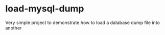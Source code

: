 load-mysql-dump
===============

Very simple project to demonstrate how to load a database dump file into another
